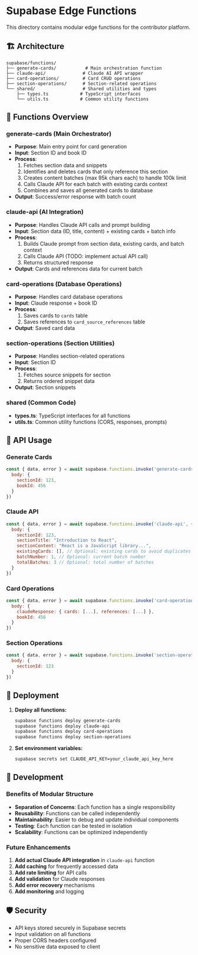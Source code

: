 # Supabase Edge Functions

This directory contains modular edge functions for the contributor platform.

## 🏗️ Architecture

```
supabase/functions/
├── generate-cards/           # Main orchestration function
├── claude-api/              # Claude AI API wrapper
├── card-operations/         # Card CRUD operations
├── section-operations/      # Section-related operations
└── shared/                  # Shared utilities and types
    ├── types.ts            # TypeScript interfaces
    └── utils.ts            # Common utility functions
```

## 🚀 Functions Overview

### **generate-cards** (Main Orchestrator)
- **Purpose**: Main entry point for card generation
- **Input**: Section ID and book ID
- **Process**: 
  1. Fetches section data and snippets
  2. Identifies and deletes cards that only reference this section
  3. Creates content batches (max 95k chars each) to handle 100k limit
  4. Calls Claude API for each batch with existing cards context
  5. Combines and saves all generated cards to database
- **Output**: Success/error response with batch count

### **claude-api** (AI Integration)
- **Purpose**: Handles Claude API calls and prompt building
- **Input**: Section data (ID, title, content) + existing cards + batch info
- **Process**: 
  1. Builds Claude prompt from section data, existing cards, and batch context
  2. Calls Claude API (TODO: implement actual API call)
  3. Returns structured response
- **Output**: Cards and references data for current batch

### **card-operations** (Database Operations)
- **Purpose**: Handles card database operations
- **Input**: Claude response + book ID
- **Process**: 
  1. Saves cards to `cards` table
  2. Saves references to `card_source_references` table
- **Output**: Saved card data

### **section-operations** (Section Utilities)
- **Purpose**: Handles section-related operations
- **Input**: Section ID
- **Process**: 
  1. Fetches source snippets for section
  2. Returns ordered snippet data
- **Output**: Section snippets

### **shared** (Common Code)
- **types.ts**: TypeScript interfaces for all functions
- **utils.ts**: Common utility functions (CORS, responses, prompts)

## 📡 API Usage

### Generate Cards
```javascript
const { data, error } = await supabase.functions.invoke('generate-cards', {
  body: {
    sectionId: 123,
    bookId: 456
  }
})
```

### Claude API
```javascript
const { data, error } = await supabase.functions.invoke('claude-api', {
  body: {
    sectionId: 123,
    sectionTitle: "Introduction to React",
    sectionContent: "React is a JavaScript library...",
    existingCards: [], // Optional: existing cards to avoid duplicates
    batchNumber: 1, // Optional: current batch number
    totalBatches: 3 // Optional: total number of batches
  }
})
```

### Card Operations
```javascript
const { data, error } = await supabase.functions.invoke('card-operations', {
  body: {
    claudeResponse: { cards: [...], references: [...] },
    bookId: 456
  }
})
```

### Section Operations
```javascript
const { data, error } = await supabase.functions.invoke('section-operations', {
  body: {
    sectionId: 123
  }
})
```

## 🚀 Deployment

1. **Deploy all functions:**
   ```bash
   supabase functions deploy generate-cards
   supabase functions deploy claude-api
   supabase functions deploy card-operations
   supabase functions deploy section-operations
   ```

2. **Set environment variables:**
   ```bash
   supabase secrets set CLAUDE_API_KEY=your_claude_api_key_here
   ```

## 🔧 Development

### Benefits of Modular Structure
- **Separation of Concerns**: Each function has a single responsibility
- **Reusability**: Functions can be called independently
- **Maintainability**: Easier to debug and update individual components
- **Testing**: Each function can be tested in isolation
- **Scalability**: Functions can be optimized independently

### Future Enhancements
1. **Add actual Claude API integration** in `claude-api` function
2. **Add caching** for frequently accessed data
3. **Add rate limiting** for API calls
4. **Add validation** for Claude responses
5. **Add error recovery** mechanisms
6. **Add monitoring** and logging

## 🛡️ Security
- API keys stored securely in Supabase secrets
- Input validation on all functions
- Proper CORS headers configured
- No sensitive data exposed to client 